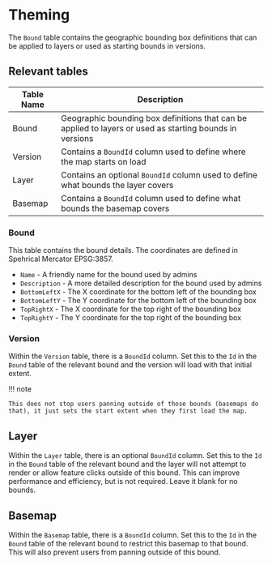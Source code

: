 # Theming

The `Bound` table contains the geographic bounding box definitions that can be applied to layers or used as starting bounds in versions.

## Relevant tables

| Table Name                        | Description                          |
| --------------------------------- | ------------------------------------ |
| Bound                             | Geographic bounding box definitions that can be applied to layers or used as starting bounds in versions |
| Version                           | Contains a `BoundId` column used to define where the map starts on load |
| Layer                             | Contains an optional `BoundId` column used to define what bounds the layer covers |
| Basemap                             | Contains a `BoundId` column used to define what bounds the basemap covers |

### Bound

This table contains the bound details. The coordinates are defined in Spehrical Mercator EPSG:3857.

- `Name` - A friendly name for the bound used by admins
- `Description` - A more detailed description for the bound used by admins
- `BottomLeftX` - The X coordinate for the bottom left of the bounding box
- `BottomLeftY` - The Y coordinate for the bottom left of the bounding box
- `TopRightX` - The X coordinate for the top right of the bounding box
- `TopRightY` - The Y coordinate for the top right of the bounding box

### Version

Within the `Version` table, there is a `BoundId` column. Set this to the `Id` in the `Bound` table of the relevant bound and the version will load with that initial extent. 

!!! note

    This does not stop users panning outside of those bounds (basemaps do that), it just sets the start extent when they first load the map.


## Layer

Within the `Layer` table, there is an optional `BoundId` column. Set this to the `Id` in the `Bound` table of the relevant bound and the layer will not attempt to render or allow feature clicks outside of this bound. This can improve performance and efficiency, but is not required. Leave it blank for no bounds.

## Basemap

Within the `Basemap` table, there is a `BoundId` column. Set this to the `Id` in the `Bound` table of the relevant bound to restrict this basemap to that bound. This will also prevent users from panning outside of this bound. 
